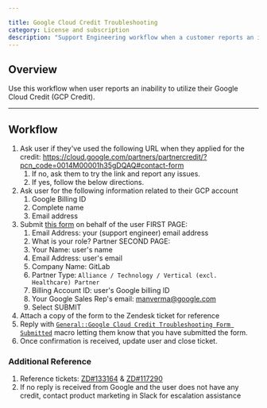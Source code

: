 ```yaml
---

title: Google Cloud Credit Troubleshooting
category: License and subscription
description: "Support Engineering workflow when a customer reports an inability to utilize their Google Cloud Credit (GCP Credit)"
---
```


## Overview

Use this workflow when user reports an inability to utilize their Google Cloud Credit (GCP Credit).

----

## Workflow

1. Ask user if they've used the following URL when they applied for the credit: <https://cloud.google.com/partners/partnercredit/?pcn_code=0014M00001h35gDQAQ#contact-form>
    1. If no, ask them to try the link and report any issues.
    1. If yes, follow the below directions.
1. Ask user for the following information related to their GCP account
    1. Google Billing ID
    1. Complete name
    1. Email address
1. Submit [this form](https://docs.google.com/forms/d/e/1FAIpQLScKgwz-P8wcBpQ-SprEEQDzxHoVyoBlaYqStlP9LsVUvHTTQQ/viewform) on behalf of the user
    FIRST PAGE:
    1. Email Address: your (support engineer) email address
    1. What is your role? Partner
    SECOND PAGE:
    1. Your Name: user's name
    1. Email Address: user's email
    1. Company Name: GitLab
    1. Partner Type: `Alliance / Technology / Vertical (excl. Healthcare) Partner`
    1. Billing Account ID: user's Google billing ID
    1. Your Google Sales Rep's email: <manverma@google.com>
    1. Select SUBMIT
1. Attach a copy of the form to the Zendesk ticket for reference
1. Reply with [`General::Google Cloud Credit Troubleshooting Form Submitted`](https://gitlab.com/search?utf8=%E2%9C%93&group_id=2573624&project_id=17008590&scope=&search_code=true&snippets=false&repository_ref=master&nav_source=navbar&search=id%3A+360073423299) macro letting them know that you have submitted the form.
1. Once confirmation is received, update user and close ticket.

### Additional Reference

1. Reference tickets: [ZD#133164](https://gitlab.zendesk.com/agent/tickets/133164) & [ZD#117290](https://gitlab.zendesk.com/agent/tickets/117290)
1. If no reply is received from Google and the user does not have any credit, contact product marketing in Slack for escalation assistance
